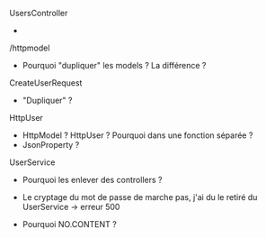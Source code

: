 UsersController

-

/httpmodel

-   Pourquoi "dupliquer" les models ? La différence ?

CreateUserRequest

-   "Dupliquer" ?

HttpUser

-   HttpModel ? HttpUser ? Pourquoi dans une fonction séparée ?
-   JsonProperty ?

UserService

-   Pourquoi les enlever des controllers ?

-   Le cryptage du mot de passe de marche pas, j'ai du le retiré du UserService -> erreur 500

-   Pourquoi NO.CONTENT ?
